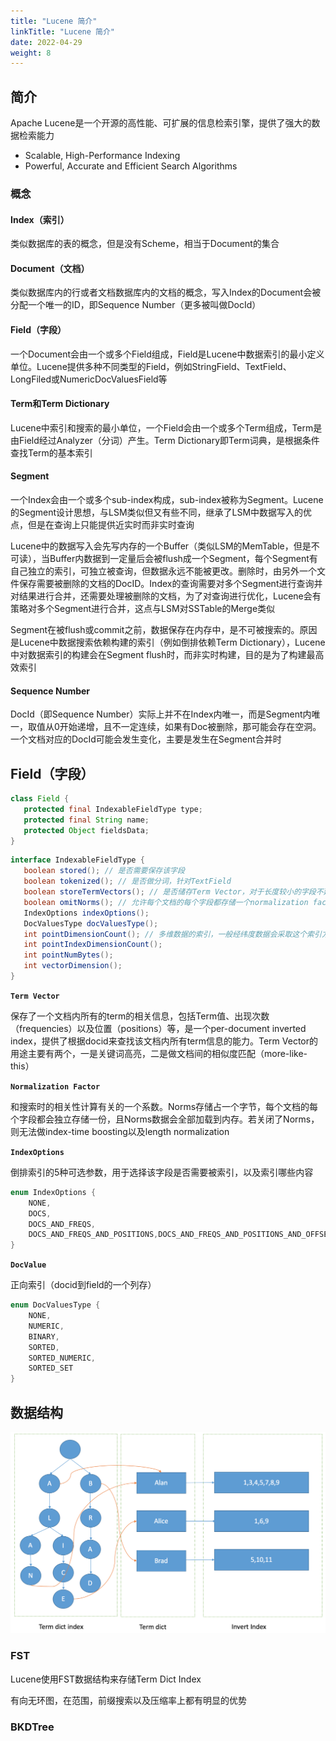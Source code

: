 ```yaml
---
title: "Lucene 简介"
linkTitle: "Lucene 简介"
date: 2022-04-29
weight: 8
---
```


## 简介

Apache Lucene是一个开源的高性能、可扩展的信息检索引擎，提供了强大的数据检索能力

- Scalable, High-Performance Indexing
- Powerful, Accurate and Efficient Search Algorithms

### 概念

#### Index（索引）

类似数据库的表的概念，但是没有Scheme，相当于Document的集合

#### Document（文档）

类似数据库内的行或者文档数据库内的文档的概念，写入Index的Document会被分配一个唯一的ID，即Sequence Number（更多被叫做DocId）

#### Field（字段）

一个Document会由一个或多个Field组成，Field是Lucene中数据索引的最小定义单位。Lucene提供多种不同类型的Field，例如StringField、TextField、LongFiled或NumericDocValuesField等

#### Term和Term Dictionary

Lucene中索引和搜索的最小单位，一个Field会由一个或多个Term组成，Term是由Field经过Analyzer（分词）产生。Term Dictionary即Term词典，是根据条件查找Term的基本索引

#### Segment

一个Index会由一个或多个sub-index构成，sub-index被称为Segment。Lucene的Segment设计思想，与LSM类似但又有些不同，继承了LSM中数据写入的优点，但是在查询上只能提供近实时而非实时查询

Lucene中的数据写入会先写内存的一个Buffer（类似LSM的MemTable，但是不可读），当Buffer内数据到一定量后会被flush成一个Segment，每个Segment有自己独立的索引，可独立被查询，但数据永远不能被更改。删除时，由另外一个文件保存需要被删除的文档的DocID。Index的查询需要对多个Segment进行查询并对结果进行合并，还需要处理被删除的文档，为了对查询进行优化，Lucene会有策略对多个Segment进行合并，这点与LSM对SSTable的Merge类似

Segment在被flush或commit之前，数据保存在内存中，是不可被搜索的。原因是Lucene中数据搜索依赖构建的索引（例如倒排依赖Term Dictionary），Lucene中对数据索引的构建会在Segment flush时，而非实时构建，目的是为了构建最高效索引

#### Sequence Number

DocId（即Sequence Number）实际上并不在Index内唯一，而是Segment内唯一，取值从0开始递增，且不一定连续，如果有Doc被删除，那可能会存在空洞。一个文档对应的DocId可能会发生变化，主要是发生在Segment合并时

## Field（字段）

```java
class Field {
   protected final IndexableFieldType type;
   protected final String name;
   protected Object fieldsData;
}
```

```java
interface IndexableFieldType {
   boolean stored(); // 是否需要保存该字段
   boolean tokenized(); // 是否做分词，针对TextField
   boolean storeTermVectors(); // 是否储存Term Vector，对于长度较小的字段不建议开启
   boolean omitNorms(); // 允许每个文档的每个字段都存储一个normalization factor
   IndexOptions indexOptions();
   DocValuesType docValuesType();
   int pointDimensionCount(); // 多维数据的索引，一般经纬度数据会采取这个索引方式
   int pointIndexDimensionCount();
   int pointNumBytes();
   int vectorDimension();
}
```

**`Term Vector`**

保存了一个文档内所有的term的相关信息，包括Term值、出现次数（frequencies）以及位置（positions）等，是一个per-document inverted index，提供了根据docid来查找该文档内所有term信息的能力。Term Vector的用途主要有两个，一是关键词高亮，二是做文档间的相似度匹配（more-like-this）

**`Normalization Factor`**

和搜索时的相关性计算有关的一个系数。Norms存储占一个字节，每个文档的每个字段都会独立存储一份，且Norms数据会全部加载到内存。若关闭了Norms，则无法做index-time boosting以及length normalization

**`IndexOptions`**

倒排索引的5种可选参数，用于选择该字段是否需要被索引，以及索引哪些内容

```java
enum IndexOptions {
    NONE,
    DOCS,
    DOCS_AND_FREQS,
    DOCS_AND_FREQS_AND_POSITIONS,DOCS_AND_FREQS_AND_POSITIONS_AND_OFFSETS
}
```

**`DocValue`**

正向索引（docid到field的一个列存）

```java
enum DocValuesType {
    NONE,
    NUMERIC,
    BINARY,
    SORTED,
    SORTED_NUMERIC,
    SORTED_SET
}
```



## 数据结构

![alt](/img/e6f7e6d5aa124341b222f8b068971187.png)

### FST

Lucene使用FST数据结构来存储Term Dict Index

有向无环图，在范围，前缀搜索以及压缩率上都有明显的优势

### BKDTree
